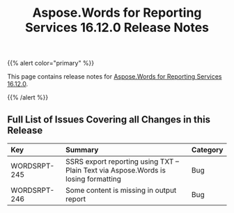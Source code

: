 ﻿---
title: Aspose.Words for Reporting Services 16.12.0 Release Notes
articleTitle: Aspose.Words for Reporting Services 16.12.0 Release Notes
linktitle: Aspose.Words for Reporting Services 16.12.0 Release Notes
description: "Aspose.Words for Reporting Services 16.12.0 Release Notes – the latest updates and fixes."
type: docs
weight: 10
url: /reportingservices/aspose-words-for-reporting-services-16-12-0-release-notes/
---

{{% alert color="primary" %}}

This page contains release notes for [Aspose.Words for Reporting Services 16.12.0](https://downloads.aspose.com/words/reportingservices/new-releases/aspose.word-for-reporting-services-16.12.0-\(msi\)/).

{{% /alert %}}

## Full List of Issues Covering all Changes in this Release

|Key|Summary|Category|
| :- | :- | :- |
|WORDSRPT-245|SSRS export reporting using TXT – Plain Text via Aspose.Words is losing formatting|Bug|
|WORDSRPT-246|Some content is missing in output report|Bug|

